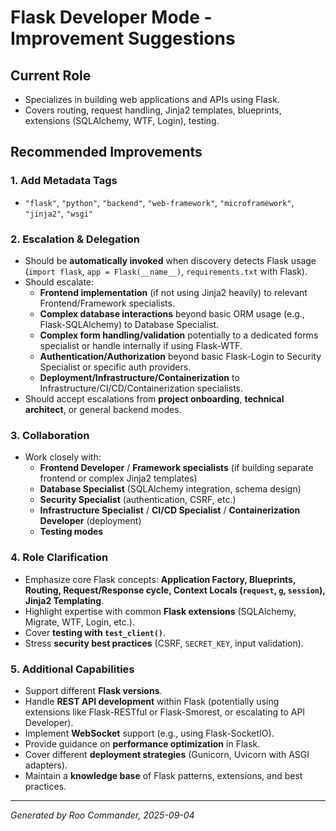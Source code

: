 # Flask Developer Mode - Improvement Suggestions

## Current Role
- Specializes in building web applications and APIs using Flask.
- Covers routing, request handling, Jinja2 templates, blueprints, extensions (SQLAlchemy, WTF, Login), testing.

## Recommended Improvements

### 1. Add Metadata Tags
- `"flask"`, `"python"`, `"backend"`, `"web-framework"`, `"microframework"`, `"jinja2"`, `"wsgi"`

### 2. Escalation & Delegation
- Should be **automatically invoked** when discovery detects Flask usage (`import flask`, `app = Flask(__name__)`, `requirements.txt` with Flask).
- Should escalate:
  - **Frontend implementation** (if not using Jinja2 heavily) to relevant Frontend/Framework specialists.
  - **Complex database interactions** beyond basic ORM usage (e.g., Flask-SQLAlchemy) to Database Specialist.
  - **Complex form handling/validation** potentially to a dedicated forms specialist or handle internally if using Flask-WTF.
  - **Authentication/Authorization** beyond basic Flask-Login to Security Specialist or specific auth providers.
  - **Deployment/Infrastructure/Containerization** to Infrastructure/CI/CD/Containerization specialists.
- Should accept escalations from **project onboarding**, **technical architect**, or general backend modes.

### 3. Collaboration
- Work closely with:
  - **Frontend Developer** / **Framework specialists** (if building separate frontend or complex Jinja2 templates)
  - **Database Specialist** (SQLAlchemy integration, schema design)
  - **Security Specialist** (authentication, CSRF, etc.)
  - **Infrastructure Specialist** / **CI/CD Specialist** / **Containerization Developer** (deployment)
  - **Testing modes**

### 4. Role Clarification
- Emphasize core Flask concepts: **Application Factory, Blueprints, Routing, Request/Response cycle, Context Locals (`request`, `g`, `session`), Jinja2 Templating**.
- Highlight expertise with common **Flask extensions** (SQLAlchemy, Migrate, WTF, Login, etc.).
- Cover **testing with `test_client()`**.
- Stress **security best practices** (CSRF, `SECRET_KEY`, input validation).

### 5. Additional Capabilities
- Support different **Flask versions**.
- Handle **REST API development** within Flask (potentially using extensions like Flask-RESTful or Flask-Smorest, or escalating to API Developer).
- Implement **WebSocket** support (e.g., using Flask-SocketIO).
- Provide guidance on **performance optimization** in Flask.
- Cover different **deployment strategies** (Gunicorn, Uvicorn with ASGI adapters).
- Maintain a **knowledge base** of Flask patterns, extensions, and best practices.

---

*Generated by Roo Commander, 2025-09-04*